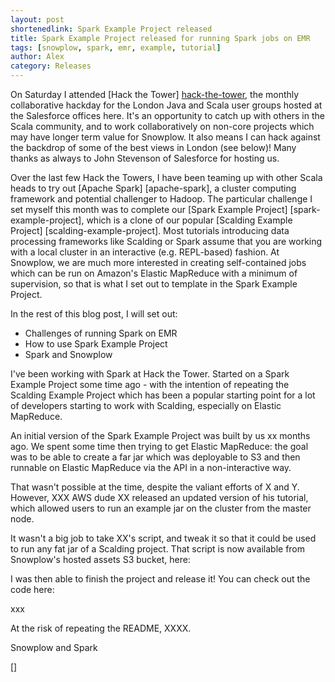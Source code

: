 ```yaml
---
layout: post
shortenedlink: Spark Example Project released
title: Spark Example Project released for running Spark jobs on EMR
tags: [snowplow, spark, emr, example, tutorial]
author: Alex
category: Releases
---
```


On Saturday I attended [Hack the Tower] [hack-the-tower], the monthly collaborative hackday for the London Java and Scala user groups hosted at the Salesforce offices here. It's an opportunity to catch up with others in the Scala community, and to work collaboratively on non-core projects which may have longer term value for Snowplow. It also means I can hack against the backdrop of some of the best views in London (see below)! Many thanks as always to John Stevenson of Salesforce for hosting us. 

Over the last few Hack the Towers, I have been teaming up with other Scala heads to try out [Apache Spark] [apache-spark], a cluster computing framework and potential challenger to Hadoop. The particular challenge I set myself this month was to complete our [Spark Example Project] [spark-example-project], which is a clone of our popular [Scalding Example Project] [scalding-example-project]. Most tutorials introducing data processing frameworks like Scalding or Spark assume that you are working with a local cluster in an interactive (e.g. REPL-based) fashion. At Snowplow, we are much more interested in creating self-contained jobs which can be run on Amazon's Elastic MapReduce with a minimum of supervision, so that is what I set out to template in the Spark Example Project.

In the rest of this blog post, I will set out:

* Challenges of running Spark on EMR
* How to use Spark Example Project
* Spark and Snowplow

I've been working with Spark at Hack the Tower. Started on a Spark Example Project some time ago - with the intention of repeating the Scalding Example Project which has been a popular starting point for a lot of developers starting to work with Scalding, especially on Elastic MapReduce.

An initial version of the Spark Example Project was built by us xx months ago. We spent some time then trying to get Elastic MapReduce: the goal was to be able to create a far jar which was deployable to S3 and then runnable on Elastic MapReduce via the API in a non-interactive way.

That wasn't possible at the time, despite the valiant efforts of X and Y. However, XXX AWS dude XX released an updated version of his tutorial, which allowed users to run an example jar on the cluster from the master node.

It wasn't a big job to take XX's script, and tweak it so that it could be used to run any fat jar of a Scalding project. That script is now available from Snowplow's hosted assets S3 bucket, here:

I was then able to finish the project and release it! You can check out the code here:

xxx

At the risk of repeating the README, XXXX.


Snowplow and Spark


[hack-the-tower]: http://www.hackthetower.co.uk/
[hack-the-tower-apr]: http://www.meetup.com/london-scala/events/173280452/
[]
